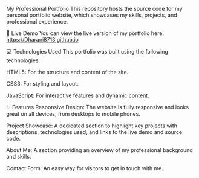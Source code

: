 My Professional Portfolio
This repository hosts the source code for my personal portfolio website, which showcases my skills, projects, and professional experience.

🔗 Live Demo
You can view the live version of my portfolio here: https://Dharani8713.github.io

💻 Technologies Used
This portfolio was built using the following technologies:

HTML5: For the structure and content of the site.

CSS3: For styling and layout.

JavaScript: For interactive features and dynamic content.


✨ Features
Responsive Design: The website is fully responsive and looks great on all devices, from desktops to mobile phones.

Project Showcase: A dedicated section to highlight key projects with descriptions, technologies used, and links to the live demo and source code.

About Me: A section providing an overview of my professional background and skills.

Contact Form: An easy way for visitors to get in touch with me.


